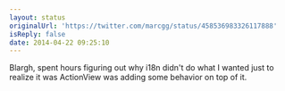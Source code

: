 ```yaml
---
layout: status
originalUrl: 'https://twitter.com/marcgg/status/458536983326117888'
isReply: false
date: 2014-04-22 09:25:10
---
```


Blargh, spent hours figuring out why i18n didn't do what I wanted just to realize it was ActionView was adding some behavior on top of it.
